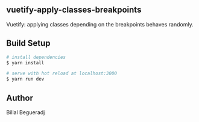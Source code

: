 ## vuetify-apply-classes-breakpoints

Vuetify: applying classes depending on the breakpoints behaves randomly.

## Build Setup

``` bash
# install dependencies
$ yarn install

# serve with hot reload at localhost:3000
$ yarn run dev

```


## Author
Billal Begueradj

